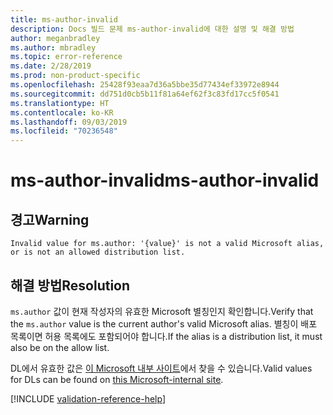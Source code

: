 ```yaml
---
title: ms-author-invalid
description: Docs 빌드 문제 ms-author-invalid에 대한 설명 및 해결 방법
author: meganbradley
ms.author: mbradley
ms.topic: error-reference
ms.date: 2/28/2019
ms.prod: non-product-specific
ms.openlocfilehash: 25428f93eaa7d36a5bbe35d77434ef33972e8944
ms.sourcegitcommit: dd751d0cb5b11f81a64ef62f3c83fd17cc5f0541
ms.translationtype: HT
ms.contentlocale: ko-KR
ms.lasthandoff: 09/03/2019
ms.locfileid: "70236548"
---
```

# <a name="ms-author-invalid"></a><span data-ttu-id="3e212-103">ms-author-invalid</span><span class="sxs-lookup"><span data-stu-id="3e212-103">ms-author-invalid</span></span>

## <a name="warning"></a><span data-ttu-id="3e212-104">경고</span><span class="sxs-lookup"><span data-stu-id="3e212-104">Warning</span></span>

`Invalid value for ms.author: '{value}' is not a valid Microsoft alias, or is not an allowed distribution list.`

## <a name="resolution"></a><span data-ttu-id="3e212-105">해결 방법</span><span class="sxs-lookup"><span data-stu-id="3e212-105">Resolution</span></span>

<span data-ttu-id="3e212-106">`ms.author` 값이 현재 작성자의 유효한 Microsoft 별칭인지 확인합니다.</span><span class="sxs-lookup"><span data-stu-id="3e212-106">Verify that the `ms.author` value is the current author's valid Microsoft alias.</span></span> <span data-ttu-id="3e212-107">별칭이 배포 목록이면 허용 목록에도 포함되어야 합니다.</span><span class="sxs-lookup"><span data-stu-id="3e212-107">If the alias is a distribution list, it must also be on the allow list.</span></span>

<span data-ttu-id="3e212-108">DL에서 유효한 값은 [이 Microsoft 내부 사이트](https://docsmetadatatool.azurewebsites.net/allowlists)에서 찾을 수 있습니다.</span><span class="sxs-lookup"><span data-stu-id="3e212-108">Valid values for DLs can be found on [this Microsoft-internal site](https://docsmetadatatool.azurewebsites.net/allowlists).</span></span>

<!--make sure to add this file to your includes folder and verify the path-->
[!INCLUDE [validation-reference-help](includes/validation-reference-help.md)]

